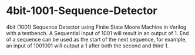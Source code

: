 # 4bit-1001-Sequence-Detector
4bit (1001) Sequence Detector using Finite State Moore Machine in Verilog with a testbench.
A Sequential Input of 1001 will result in an output of 1. 
End of a sequence can be used as the start of the next sequence, for example, an input of 1001001 will output a 1 after both the second and third 1.
